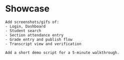 # Showcase

    Add screenshots/gifs of:
    - Login, Dashboard
    - Student search
    - Section attendance entry
    - Grade entry and publish flow
    - Transcript view and verification

    Add a short demo script for a 5-minute walkthrough.
